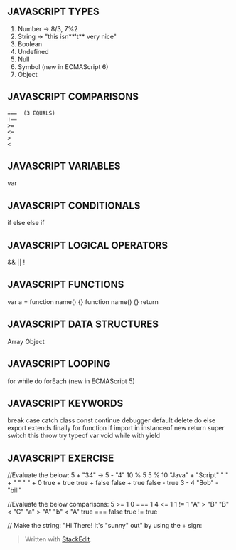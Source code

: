JAVASCRIPT TYPES
-----------------
1. Number  -> 8/3, 7%2
2. String -> "this isn**\'t** very nice"
3. Boolean
4. Undefined
5. Null
 6. Symbol (new in ECMAScript 6) 
7. Object

JAVASCRIPT COMPARISONS
-----------------

    ===  (3 EQUALS)
    !==
    >=
    <=
    >
    <

JAVASCRIPT VARIABLES
-----------------
var
<!-- let (new in ECMAScript 6)-->  
<!-- const (new in ECMAScript 6)-->

JAVASCRIPT CONDITIONALS
-----------------
if
else
else if
<!-- ternary operator -->
<!-- switch -->


JAVASCRIPT LOGICAL OPERATORS
-----------------
&&
||
!

JAVASCRIPT FUNCTIONS
-----------------
var a = function name() {}
function name() {}
return
<!-- () => (new in ECMAScript 6) -->

JAVASCRIPT DATA STRUCTURES
-----------------
Array
Object

JAVASCRIPT LOOPING
-----------------
for
while
do 
forEach (new in ECMAScript 5) 


JAVASCRIPT KEYWORDS
-----------------
break
case
catch
class
const
continue
debugger
default
delete
do
else
export
extends
finally
for
function
if
import
in
instanceof
new
return
super
switch
this
throw
try
typeof
var
void
while
with
yield

JAVASCRIPT EXERCISE
-----------------
//Evaluate the below:
5 + "34" -> 
5 - "4"
10 % 5
5 % 10
"Java" + "Script"
" " + " "
" " + 0
true + true
true + false
false + true
false - true
3 - 4
"Bob" - "bill"


//Evaluate the below comparisons:
5 >= 1
0 === 1
4 <= 1
1 != 1
"A" > "B"
"B" < "C"
"a" > "A"
"b" < "A"
true === false
true != true


// Make the string: "Hi There! It's "sunny" out" by using the + sign:

> Written with [StackEdit](https://stackedit.io/).
<!--stackedit_data:
eyJoaXN0b3J5IjpbLTE0OTkwODE2MjgsLTExMTg2OTUzOTUsMT
QxOTQ4NjU2MCw3MzA5OTgxMTZdfQ==
-->